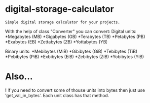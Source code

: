 # digital-storage-calculator
```
Simple digital storage calculator for your projects.
```

With the help of class "Converter" you can convert:
  Digital units:
    *Megabytes (MB)
    *Gigabytes (GB)
    *Terabytes (TB)
    *Petabytes (PB)
    *Exabytes (EB)
    *Zettabytes (ZB)
    *Yottabytes (YB)
    
  Binary units:
    *Mebibytes (MiB)
    *Gibibytes (GiB)
    *Tebibytes (TiB)
    *Pebibytes (PiB)
    *Exbibytes (EiB)
    *Zebibytes (ZiB)
    *Yobibytes (YiB)
    
# Also...
! If you need to convert some of thouse units into bytes then just use 'get_val_in_bytes'. Each unit class has that method.
  
